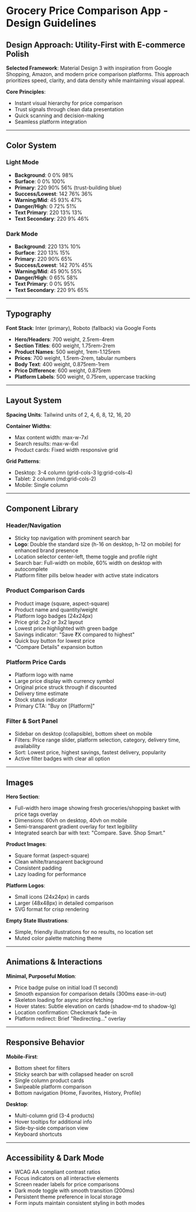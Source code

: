 # Grocery Price Comparison App - Design Guidelines

## Design Approach: Utility-First with E-commerce Polish

**Selected Framework**: Material Design 3 with inspiration from Google Shopping, Amazon, and modern price comparison platforms. This approach prioritizes speed, clarity, and data density while maintaining visual appeal.

**Core Principles**:
- Instant visual hierarchy for price comparison
- Trust signals through clean data presentation
- Quick scanning and decision-making
- Seamless platform integration

---

## Color System

### Light Mode
- **Background**: 0 0% 98%
- **Surface**: 0 0% 100%
- **Primary**: 220 90% 56% (trust-building blue)
- **Success/Lowest**: 142 76% 36%
- **Warning/Mid**: 45 93% 47%
- **Danger/High**: 0 72% 51%
- **Text Primary**: 220 13% 13%
- **Text Secondary**: 220 9% 46%

### Dark Mode
- **Background**: 220 13% 10%
- **Surface**: 220 13% 15%
- **Primary**: 220 90% 65%
- **Success/Lowest**: 142 70% 45%
- **Warning/Mid**: 45 90% 55%
- **Danger/High**: 0 65% 58%
- **Text Primary**: 0 0% 95%
- **Text Secondary**: 220 9% 65%

---

## Typography

**Font Stack**: Inter (primary), Roboto (fallback) via Google Fonts

- **Hero/Headers**: 700 weight, 2.5rem-4rem
- **Section Titles**: 600 weight, 1.75rem-2rem
- **Product Names**: 500 weight, 1rem-1.125rem
- **Prices**: 700 weight, 1.5rem-2rem, tabular numbers
- **Body Text**: 400 weight, 0.875rem-1rem
- **Price Difference**: 600 weight, 0.875rem
- **Platform Labels**: 500 weight, 0.75rem, uppercase tracking

---

## Layout System

**Spacing Units**: Tailwind units of 2, 4, 6, 8, 12, 16, 20

**Container Widths**:
- Max content width: max-w-7xl
- Search results: max-w-6xl
- Product cards: Fixed width responsive grid

**Grid Patterns**:
- Desktop: 3-4 column (grid-cols-3 lg:grid-cols-4)
- Tablet: 2 column (md:grid-cols-2)
- Mobile: Single column

---

## Component Library

### Header/Navigation
- Sticky top navigation with prominent search bar
- **Logo**: Double the standard size (h-16 on desktop, h-12 on mobile) for enhanced brand presence
- Location selector center-left, theme toggle and profile right
- Search bar: Full-width on mobile, 60% width on desktop with autocomplete
- Platform filter pills below header with active state indicators

### Product Comparison Cards
- Product image (square, aspect-square)
- Product name and quantity/weight
- Platform logo badges (24x24px)
- Price grid: 2x2 or 3x2 layout
- Lowest price highlighted with green badge
- Savings indicator: "Save ₹X compared to highest"
- Quick buy button for lowest price
- "Compare Details" expansion button

### Platform Price Cards
- Platform logo with name
- Large price display with currency symbol
- Original price struck through if discounted
- Delivery time estimate
- Stock status indicator
- Primary CTA: "Buy on [Platform]"

### Filter & Sort Panel
- Sidebar on desktop (collapsible), bottom sheet on mobile
- Filters: Price range slider, platform selection, category, delivery time, availability
- Sort: Lowest price, highest savings, fastest delivery, popularity
- Active filter badges with clear all option

---

## Images

**Hero Section**: 
- Full-width hero image showing fresh groceries/shopping basket with price tags overlay
- Dimensions: 60vh on desktop, 40vh on mobile
- Semi-transparent gradient overlay for text legibility
- Integrated search bar with text: "Compare. Save. Shop Smart."

**Product Images**:
- Square format (aspect-square)
- Clean white/transparent background
- Consistent padding
- Lazy loading for performance

**Platform Logos**:
- Small icons (24x24px) in cards
- Larger (48x48px) in detailed comparison
- SVG format for crisp rendering

**Empty State Illustrations**:
- Simple, friendly illustrations for no results, no location set
- Muted color palette matching theme

---

## Animations & Interactions

**Minimal, Purposeful Motion**:
- Price badge pulse on initial load (1 second)
- Smooth expansion for comparison details (300ms ease-in-out)
- Skeleton loading for async price fetching
- Hover states: Subtle elevation on cards (shadow-md to shadow-lg)
- Location confirmation: Checkmark fade-in
- Platform redirect: Brief "Redirecting..." overlay

---

## Responsive Behavior

**Mobile-First**:
- Bottom sheet for filters
- Sticky search bar with collapsed header on scroll
- Single column product cards
- Swipeable platform comparison
- Bottom navigation (Home, Favorites, History, Profile)

**Desktop**:
- Multi-column grid (3-4 products)
- Hover tooltips for additional info
- Side-by-side comparison view
- Keyboard shortcuts

---

## Accessibility & Dark Mode

- WCAG AA compliant contrast ratios
- Focus indicators on all interactive elements
- Screen reader labels for price comparisons
- Dark mode toggle with smooth transition (200ms)
- Persistent theme preference in local storage
- Form inputs maintain consistent styling in both modes